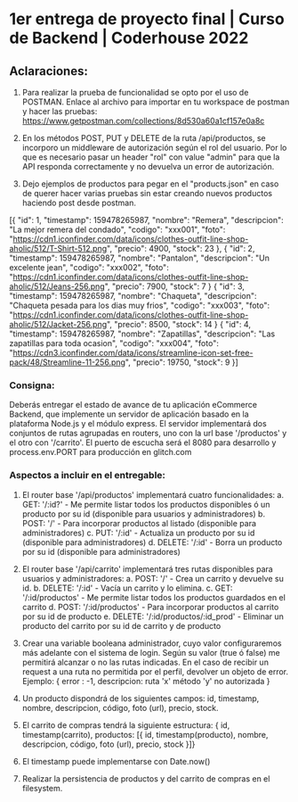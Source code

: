 # 1er entrega de proyecto final | Curso de Backend | Coderhouse 2022

## Aclaraciones:
1) Para realizar la prueba de funcionalidad se opto por el uso de POSTMAN.
    Enlace al archivo para importar en tu workspace de postman y hacer las pruebas: https://www.getpostman.com/collections/8d530a60a1cf157e0a8c

2) En los métodos POST, PUT y DELETE de la ruta /api/productos, se incorporo un middleware de autorización según el rol del usuario. Por lo que es necesario pasar un header "rol" con value "admin" para que la API responda correctamente y no devuelva un error de autorización.

3) Dejo ejemplos de productos para pegar en el "products.json" en caso de querer hacer varias pruebas sin estar creando nuevos productos haciendo post desde postman.

[{
    "id": 1,
    "timestamp": 159478265987,
    "nombre": "Remera",
    "descripcion": "La mejor remera del condado",
    "codigo": "xxx001",
    "foto": "https://cdn1.iconfinder.com/data/icons/clothes-outfit-line-shop-aholic/512/T-Shirt-512.png",
    "precio": 4900,
    "stock": 23
}, {
    "id": 2,
    "timestamp": 159478265987,
    "nombre": "Pantalon",
    "descripcion": "Un excelente jean",
    "codigo": "xxx002",
    "foto": "https://cdn1.iconfinder.com/data/icons/clothes-outfit-line-shop-aholic/512/Jeans-256.png",
    "precio": 7900,
    "stock": 7
} {
    "id": 3,
    "timestamp": 159478265987,
    "nombre": "Chaqueta",
    "descripcion": "Chaqueta pesada para los dias muy frios",
    "codigo": "xxx003",
    "foto": "https://cdn1.iconfinder.com/data/icons/clothes-outfit-line-shop-aholic/512/Jacket-256.png",
    "precio": 8500,
    "stock": 14
} {
    "id": 4,
    "timestamp": 159478265987,
    "nombre": "Zapatillas",
    "descripcion": "Las zapatillas para toda ocasion",
    "codigo": "xxx004",
    "foto": "https://cdn3.iconfinder.com/data/icons/streamline-icon-set-free-pack/48/Streamline-11-256.png",
    "precio": 19750,
    "stock": 9
}]


### Consigna:
Deberás entregar el estado de avance de tu aplicación eCommerce Backend, que implemente un servidor de aplicación basado en la plataforma Node.js y el módulo express. El servidor implementará dos conjuntos de rutas agrupadas en routers, uno con la url base '/productos' y el otro con '/carrito'. El puerto de escucha será el 8080 para desarrollo y process.env.PORT para producción en glitch.com

### Aspectos a incluir en el entregable: 
1) El router base '/api/productos' implementará cuatro funcionalidades:
    a. GET: '/:id?' - Me permite listar todos los productos disponibles ó un producto por su id (disponible para usuarios y administradores)
    b. POST: '/' - Para incorporar productos al listado (disponible para administradores)
    c. PUT: '/:id' - Actualiza un producto por su id (disponible para administradores)
    d. DELETE: '/:id' - Borra un producto por su id (disponible para administradores)

2) El router base '/api/carrito' implementará tres rutas disponibles para usuarios y administradores:
    a. POST: '/' - Crea un carrito y devuelve su id.
    b. DELETE: '/:id' - Vacía un carrito y lo elimina.
    c. GET: '/:id/productos' - Me permite listar todos los productos guardados en el carrito
    d. POST: '/:id/productos' - Para incorporar productos al carrito por su id de producto
    e. DELETE: '/:id/productos/:id_prod' - Eliminar un producto del carrito por su id de carrito y de producto

3) Crear una variable booleana administrador, cuyo valor configuraremos más adelante con el sistema de login. Según su valor (true ó false) me permitirá alcanzar o no las rutas indicadas. En el caso de recibir un request a una ruta no permitida por el perfil, devolver un objeto de error. Ejemplo: { error : -1, descripcion: ruta 'x' método 'y' no autorizada }

5) Un producto dispondrá de los siguientes campos:  id, timestamp, nombre, descripcion, código, foto (url), precio, stock.

6) El carrito de compras tendrá la siguiente estructura: { id, timestamp(carrito), productos: [{ id, timestamp(producto), nombre, descripcion, código, foto (url), precio, stock }]}

7) El timestamp puede implementarse con Date.now()

8) Realizar la persistencia de productos y del carrito de compras en el filesystem.